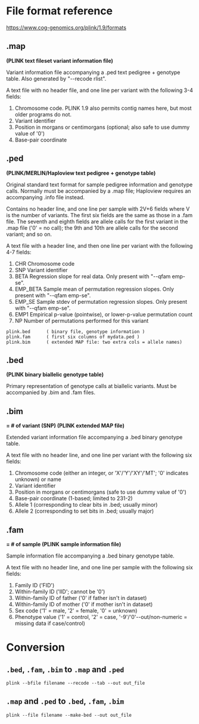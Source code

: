 
# File format reference
<a href="https://www.cog-genomics.org/plink/1.9/formats" target="_blank"> https://www.cog-genomics.org/plink/1.9/formats </a>

## .map
**(PLINK text fileset variant information file)**

Variant information file accompanying a .ped text pedigree + genotype table. Also generated by "--recode rlist".

A text file with no header file, and one line per variant with the following 3-4 fields:

1. Chromosome code. PLINK 1.9 also permits contig names here, but most older programs do not.
1. Variant identifier
1. Position in morgans or centimorgans (optional; also safe to use dummy value of '0')
1. Base-pair coordinate

## .ped
**(PLINK/MERLIN/Haploview text pedigree + genotype table)**

Original standard text format for sample pedigree information and genotype calls. Normally must be accompanied by a .map file; Haploview requires an accompanying .info file instead.

Contains no header line, and one line per sample with 2V+6 fields where V is the number of variants. The first six fields are the same as those in a .fam file. The seventh and eighth fields are allele calls for the first variant in the .map file ('0' = no call); the 9th and 10th are allele calls for the second variant; and so on.

A text file with a header line, and then one line per variant with the following 4-7 fields:

1. CHR	Chromosome code
1. SNP	Variant identifier
1. BETA	Regression slope for real data. Only present with "--qfam emp-se".
1. EMP_BETA	Sample mean of permutation regression slopes. Only present with "--qfam emp-se".
1. EMP_SE	Sample stdev of permutation regression slopes. Only present with "--qfam emp-se".
1. EMP1	Empirical p-value (pointwise), or lower-p-value permutation count
1. NP	Number of permutations performed for this variant

```
plink.bed      ( binary file, genotype information )
plink.fam      ( first six columns of mydata.ped ) 
plink.bim      ( extended MAP file: two extra cols = allele names)
```

## .bed
**(PLINK binary biallelic genotype table)**

Primary representation of genotype calls at biallelic variants. Must be accompanied by .bim and .fam files.


## .bim 
**= # of variant (SNP) (PLINK extended MAP file)**

Extended variant information file accompanying a .bed binary genotype table.

A text file with no header line, and one line per variant with the following six fields:

1. Chromosome code (either an integer, or 'X'/'Y'/'XY'/'MT'; '0' indicates unknown) or name
1. Variant identifier
1. Position in morgans or centimorgans (safe to use dummy value of '0')
1. Base-pair coordinate (1-based; limited to 231-2)
1. Allele 1 (corresponding to clear bits in .bed; usually minor)
1. Allele 2 (corresponding to set bits in .bed; usually major)

## .fam 
**= # of sample (PLINK sample information file)**

Sample information file accompanying a .bed binary genotype table. 

A text file with no header line, and one line per sample with the following six fields:

1. Family ID ('FID')
1. Within-family ID ('IID'; cannot be '0')
1. Within-family ID of father ('0' if father isn't in dataset)
1. Within-family ID of mother ('0' if mother isn't in dataset)
1. Sex code ('1' = male, '2' = female, '0' = unknown)
1. Phenotype value ('1' = control, '2' = case, '-9'/'0'--out/non-numeric = missing data if case/control)

# Conversion

## `.bed`, `.fam`, `.bim` to `.map` and `.ped`
```
plink --bfile filename --recode --tab --out out_file
```

## `.map` and `.ped` to `.bed`, `.fam`, `.bim`
```
plink --file filename --make-bed --out out_file
```
